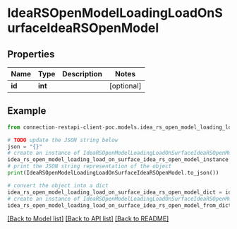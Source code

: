 # IdeaRSOpenModelLoadingLoadOnSurfaceIdeaRSOpenModel


## Properties

Name | Type | Description | Notes
------------ | ------------- | ------------- | -------------
**id** | **int** |  | [optional] 

## Example

```python
from connection-restapi-client-poc.models.idea_rs_open_model_loading_load_on_surface_idea_rs_open_model import IdeaRSOpenModelLoadingLoadOnSurfaceIdeaRSOpenModel

# TODO update the JSON string below
json = "{}"
# create an instance of IdeaRSOpenModelLoadingLoadOnSurfaceIdeaRSOpenModel from a JSON string
idea_rs_open_model_loading_load_on_surface_idea_rs_open_model_instance = IdeaRSOpenModelLoadingLoadOnSurfaceIdeaRSOpenModel.from_json(json)
# print the JSON string representation of the object
print(IdeaRSOpenModelLoadingLoadOnSurfaceIdeaRSOpenModel.to_json())

# convert the object into a dict
idea_rs_open_model_loading_load_on_surface_idea_rs_open_model_dict = idea_rs_open_model_loading_load_on_surface_idea_rs_open_model_instance.to_dict()
# create an instance of IdeaRSOpenModelLoadingLoadOnSurfaceIdeaRSOpenModel from a dict
idea_rs_open_model_loading_load_on_surface_idea_rs_open_model_from_dict = IdeaRSOpenModelLoadingLoadOnSurfaceIdeaRSOpenModel.from_dict(idea_rs_open_model_loading_load_on_surface_idea_rs_open_model_dict)
```
[[Back to Model list]](../README.md#documentation-for-models) [[Back to API list]](../README.md#documentation-for-api-endpoints) [[Back to README]](../README.md)


